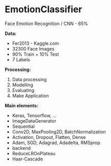 # EmotionClassifier

Face Emotion Recognition / CNN - 65%

**Data:**
  - Fer2013 - Kaggle.com
  - 32300 Face Images
  - 90% Train + 10% Test
  - 7 Labels

**Processing:**
  1. Data processing
  2. Modelling
  3. Evaluating
  4. Make Application
  
**Main elements:**
  - Keras, Tensorflow, ...
  - ImageDataGenerator
  - Sequential
  - Conv2D, MaxPooling2D, BatchNormalization
  - Activation, Dropout, Flatten, Dense
  - Adam, SGD, Adagrad, Adadelta, RMSprop
  - backend
  - ReduceLROnPlateau
  - Haar-Cascade
  
